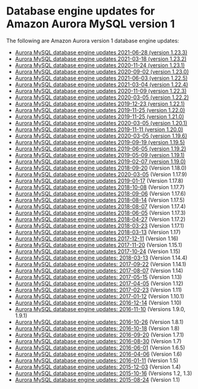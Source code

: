 # Database engine updates for Amazon Aurora MySQL version 1<a name="AuroraMySQL.Updates.11Updates"></a>

The following are Amazon Aurora version 1 database engine updates:<a name="aurora_1x_updates"></a>
+ [Aurora MySQL database engine updates 2021\-06\-28 \(version 1\.23\.3\)](AuroraMySQL.Updates.1233.md)
+ [Aurora MySQL database engine updates 2021\-03\-18 \(version 1\.23\.2\)](AuroraMySQL.Updates.1232.md)
+ [Aurora MySQL database engine updates 2020\-11\-24 \(version 1\.23\.1\)](AuroraMySQL.Updates.1231.md)
+ [Aurora MySQL database engine updates 2020\-09\-02 \(version 1\.23\.0\)](AuroraMySQL.Updates.1230.md)
+ [Aurora MySQL database engine updates 2021\-06\-03 \(version 1\.22\.5\)](AuroraMySQL.Updates.1225.md)
+ [Aurora MySQL database engine updates 2021\-03\-04 \(version 1\.22\.4\)](AuroraMySQL.Updates.1224.md)
+ [Aurora MySQL database engine updates 2020\-11\-09 \(version 1\.22\.3\)](AuroraMySQL.Updates.1223.md)
+ [Aurora MySQL database engine updates 2020\-03\-05 \(version 1\.22\.2\)](AuroraMySQL.Updates.1222.md)
+ [Aurora MySQL database engine updates 2019\-12\-23 \(version 1\.22\.1\)](AuroraMySQL.Updates.1221.md)
+ [Aurora MySQL database engine updates 2019\-11\-25 \(version 1\.22\.0\)](AuroraMySQL.Updates.1220.md)
+ [Aurora MySQL database engine updates 2019\-11\-25 \(version 1\.21\.0\)](AuroraMySQL.Updates.1210.md)
+ [Aurora MySQL database engine updates 2020\-03\-05 \(version 1\.20\.1\)](AuroraMySQL.Updates.1201.md)
+ [Aurora MySQL database engine updates 2019\-11\-11 \(version 1\.20\.0\)](AuroraMySQL.Updates.1200.md)
+ [Aurora MySQL database engine updates 2020\-03\-05 \(version 1\.19\.6\)](AuroraMySQL.Updates.1196.md)
+ [Aurora MySQL database engine updates 2019\-09\-19 \(version 1\.19\.5\)](AuroraMySQL.Updates.1195.md)
+ [Aurora MySQL database engine updates 2019\-06\-05 \(version 1\.19\.2\)](AuroraMySQL.Updates.1192.md)
+ [Aurora MySQL database engine updates 2019\-05\-09 \(version 1\.19\.1\)](AuroraMySQL.Updates.1191.md)
+ [Aurora MySQL database engine updates 2019\-02\-07 \(version 1\.19\.0\)](AuroraMySQL.Updates.1190.md)
+ [Aurora MySQL database engine updates 2018\-09\-20](AuroraMySQL.Updates.1180.md) \(Version 1\.18\.0\)
+ [Aurora MySQL database engine updates 2020\-03\-05](AuroraMySQL.Updates.1179.md) \(Version 1\.17\.9\)
+ [Aurora MySQL database engine updates 2019\-01\-17](AuroraMySQL.Updates.1178.md) \(Version 1\.17\.8\)
+ [Aurora MySQL database engine updates 2018\-10\-08](AuroraMySQL.Updates.1177.md) \(Version 1\.17\.7\)
+ [Aurora MySQL database engine updates 2018\-09\-06](AuroraMySQL.Updates.1176.md) \(Version 1\.17\.6\)
+ [Aurora MySQL database engine updates 2018\-08\-14](AuroraMySQL.Updates.1175.md) \(Version 1\.17\.5\)
+ [Aurora MySQL database engine updates 2018\-08\-07](AuroraMySQL.Updates.1174.md) \(Version 1\.17\.4\)
+ [Aurora MySQL database engine updates 2018\-06\-05](AuroraMySQL.Updates.1173.md) \(Version 1\.17\.3\)
+ [Aurora MySQL database engine updates 2018\-04\-27](AuroraMySQL.Updates.1172.md) \(Version 1\.17\.2\)
+ [Aurora MySQL database engine updates 2018\-03\-23](AuroraMySQL.Updates.1171.md) \(Version 1\.17\.1\)
+ [Aurora MySQL database engine updates 2018\-03\-13](AuroraMySQL.Updates.117.md) \(Version 1\.17\)
+ [Aurora MySQL database engine updates 2017\-12\-11](AuroraMySQL.Updates.20171211.md) \(Version 1\.16\)
+ [Aurora MySQL database engine updates 2017\-11\-20](AuroraMySQL.Updates.20171120.md) \(Version 1\.15\.1\)
+ [Aurora MySQL database engine updates 2017\-10\-24](AuroraMySQL.Updates.20171024.md) \(Version 1\.15\)
+ [Aurora MySQL database engine updates: 2018\-03\-13](AuroraMySQL.Updates.1144.md) \(Version 1\.14\.4\)
+ [Aurora MySQL database engine updates: 2017\-09\-22](AuroraMySQL.Updates.20170922.md) \(Version 1\.14\.1\)
+ [Aurora MySQL database engine updates: 2017\-08\-07](AuroraMySQL.Updates.20170807.md) \(Version 1\.14\)
+ [Aurora MySQL database engine updates: 2017\-05\-15](AuroraMySQL.Updates.20170515.md) \(Version 1\.13\)
+ [Aurora MySQL database engine updates: 2017\-04\-05](AuroraMySQL.Updates.20170405.md) \(Version 1\.12\)
+ [Aurora MySQL database engine updates: 2017\-02\-23](AuroraMySQL.Updates.20170223.md) \(Version 1\.11\)
+ [Aurora MySQL database engine updates: 2017\-01\-12](AuroraMySQL.Updates.20170112.md) \(Version 1\.10\.1\)
+ [Aurora MySQL database engine updates: 2016\-12\-14](AuroraMySQL.Updates.20161214.md) \(Version 1\.10\)
+ [Aurora MySQL database engine updates: 2016\-11\-10](AuroraMySQL.Updates.20161110.md) \(Versions 1\.9\.0, 1\.9\.1\)
+ [Aurora MySQL database engine updates: 2016\-10\-26](AuroraMySQL.Updates.20161026.md) \(Version 1\.8\.1\)
+ [Aurora MySQL database engine updates: 2016\-10\-18](AuroraMySQL.Updates.20161018.md) \(Version 1\.8\)
+ [Aurora MySQL database engine updates: 2016\-09\-20](AuroraMySQL.Updates.20160920.md) \(Version 1\.7\.1\)
+ [Aurora MySQL database engine updates: 2016\-08\-30](AuroraMySQL.Updates.20160830.md) \(Version 1\.7\)
+ [Aurora MySQL database engine updates: 2016\-06\-01](AuroraMySQL.Updates.20160601.md) \(Version 1\.6\.5\)
+ [Aurora MySQL database engine updates: 2016\-04\-06](AuroraMySQL.Updates.20160406.md) \(Version 1\.6\)
+ [Aurora MySQL database engine updates: 2016\-01\-11](AuroraMySQL.Updates.20160111.md) \(Version 1\.5\)
+ [Aurora MySQL database engine updates: 2015\-12\-03](AuroraMySQL.Updates.20151203.md) \(Version 1\.4\)
+ [Aurora MySQL database engine updates: 2015\-10\-16](AuroraMySQL.Updates.20151016.md) \(Versions 1\.2, 1\.3\)
+ [Aurora MySQL database engine updates: 2015\-08\-24](AuroraMySQL.Updates.20150824.md) \(Version 1\.1\)